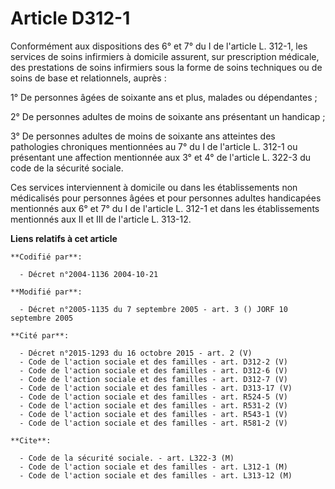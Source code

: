 # Article D312-1

Conformément aux dispositions des 6° et 7° du I de l'article L. 312-1, les services de soins infirmiers à domicile assurent,
sur prescription médicale, des prestations de soins infirmiers sous la forme de soins techniques ou de soins de base et
relationnels, auprès :

1° De personnes âgées de soixante ans et plus, malades ou dépendantes ;

2° De personnes adultes de moins de soixante ans présentant un handicap ;

3° De personnes adultes de moins de soixante ans atteintes des pathologies chroniques mentionnées au 7° du I de l'article L.
312-1 ou présentant une affection mentionnée aux 3° et 4° de l'article L. 322-3 du code de la sécurité sociale.

Ces services interviennent à domicile ou dans les établissements non médicalisés pour personnes âgées et pour personnes
adultes handicapées mentionnés aux 6° et 7° du I de l'article L. 312-1 et dans les établissements mentionnés aux II et III de
l'article L. 313-12.

**Liens relatifs à cet article**

	**Codifié par**:

	  - Décret n°2004-1136 2004-10-21

	**Modifié par**:

	  - Décret n°2005-1135 du 7 septembre 2005 - art. 3 () JORF 10 septembre 2005

	**Cité par**:

	  - Décret n°2015-1293 du 16 octobre 2015 - art. 2 (V)
	  - Code de l'action sociale et des familles - art. D312-2 (V)
	  - Code de l'action sociale et des familles - art. D312-6 (V)
	  - Code de l'action sociale et des familles - art. D312-7 (V)
	  - Code de l'action sociale et des familles - art. D313-17 (V)
	  - Code de l'action sociale et des familles - art. R524-5 (V)
	  - Code de l'action sociale et des familles - art. R531-2 (V)
	  - Code de l'action sociale et des familles - art. R543-1 (V)
	  - Code de l'action sociale et des familles - art. R581-2 (V)

	**Cite**:

	  - Code de la sécurité sociale. - art. L322-3 (M)
	  - Code de l'action sociale et des familles - art. L312-1 (M)
	  - Code de l'action sociale et des familles - art. L313-12 (M)
